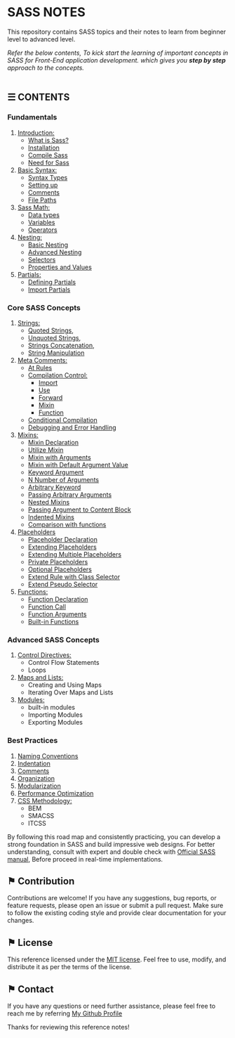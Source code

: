 # SASS NOTES

This repository contains SASS topics and their notes to learn from beginner level to advanced level.

*Refer the below contents, To kick start the learning of important concepts in SASS for Front-End application development. which gives you __step by step__ approach to the concepts.*
\
&nbsp;

## &#9776; CONTENTS 

### Fundamentals

1. [Introduction:](./docs/introduction.md)
	- [What is Sass?](./docs/introduction.md#-what-is-sass)
	- [Installation](./docs/introduction.md#-installation)
	- [Compile Sass](./docs/introduction.md#-compile-sass)
	- [Need for Sass](./docs/introduction.md#-need-for-sass)
2. [Basic Syntax:](./docs/basic-syntax.md)
	- [Syntax Types](./docs/basic-syntax.md#-syntax-types)
	- [Setting up](./docs/basic-syntax.md#-setting-up)
	- [Comments](./docs/basic-syntax.md#-comments)
	- [File Paths](./docs/basic-syntax.md#-file-paths)
3. [Sass Math:](./docs/sass-math.md)
	- [Data types](./docs/sass-math.md#-data-types)
	- [Variables](./docs/sass-math.md#-variables)
	- [Operators](./docs/sass-math.md#-operators)
4. [Nesting:](./docs/nesting.md)
	- [Basic Nesting](./docs/nesting.md#-basic-nesting)
	- [Advanced Nesting](./docs/nesting.md#-advanced-nesting)
	- [Selectors](./docs/nesting.md#-selectors)
	- [Properties and Values](./docs/nesting.md#-properties-and-values)
5. [Partials:](./docs/partials.md)
	- [Defining Partials](./docs/partials.md#-defining-partials)
	- [Import Partials](./docs/partials.md#-import-partials)

### Core SASS Concepts

1. [Strings:](./docs/strings.md)
	- [Quoted Strings](./docs/strings.md#-quoted-strings),
	- [Unquoted Strings](./docs/strings.md#-unquoted-strings),
	- [Strings Concatenation](./docs/strings.md#-strings-concatenation),
	- [String Manipulation](./docs/strings.md#-string-manipulation)
2. [Meta Comments:](./docs/meta-comments.md)
	- [At Rules](./docs/meta-comments.md#-at-rules)
	- [Compilation Control:](./docs/meta-comments.md#-compilation-control)
		- [Import](./docs/meta-comments.md#-import)
		- [Use](./docs/meta-comments.md#-use)
		- [Forward](./docs/meta-comments.md#-forward)
		- [Mixin](./docs/meta-comments.md#-mixin)
		- [Function](./docs/meta-comments.md#-function)
	- [Conditional Compilation](./docs/meta-comments.md#-conditional-compilation) 
	- [Debugging and Error Handling](./docs/meta-comments.md#-debugging-and-error-handling) 
2. [Mixins:](./docs/mixins.md)
	- [Mixin Declaration](./docs/mixins.md#-mixin-declaration)
	- [Utilize Mixin](./docs/mixins.md#-utilize-mixin)
	- [Mixin with Arguments](./docs/mixins.md#-mixin-with-arguments)
	- [Mixin with Default Argument Value](./docs/mixins.md#-mixin-with-default-argument-value)
	- [Keyword Argument](./docs/mixins.md#-keyword-argument)
	- [N Number of Arguments](./docs/mixins.md#-n-number-of-arguments)
	- [Arbitrary Keyword](./docs/mixins.md#-arbitrary-keyword)
	- [Passing Arbitrary Arguments](./docs/mixins.md#-passing-arbitrary-arguments)
	- [Nested Mixins](./docs/mixins.md#-nested-mixins)
	- [Passing Argument to Content Block](./docs/mixins.md#-passing-argument-to-content-block)
	- [Indented Mixins](./docs/mixins.md#-indented-mixins)
	- [Comparison with functions](./docs/mixins.md#-comparison-with-functions)
3. [Placeholders](./docs/placeholders.md)
	- [Placeholder Declaration](./docs/placeholders.md#-placeholder-declaration)
	- [Extending Placeholders](./docs/placeholders.md#-extending-placeholders)
	- [Extending Multiple Placeholders](./docs/placeholders.md#-extending-multiple-placeholders)
	- [Private Placeholders](./docs/placeholders.md#-private-placeholders)
	- [Optional Placeholders](./docs/placeholders.md#-optional-placeholders)
	- [Extend Rule with Class Selector](./docs/placeholders.md#-extend-rule-with-class-selector)
	- [Extend Pseudo Selector](./docs/placeholders.md#-extend-pseudo-selector)
4. [Functions:](./docs/functions.md)
	- [Function Declaration](./docs/functions.md#-function-declaration)
	- [Function Call](./docs/functions.md#-function-call)
	- [Function Arguments](./docs/functions.md#-function-arguments)
	- [Built-in Functions](./docs/functions.md#-built-in-functions)

### Advanced SASS Concepts

1. [Control Directives:](./docs/control-directives.md)
	- Control Flow Statements
	- Loops  
2. [Maps and Lists:](./docs/maps-and-lists.md)
	- Creating and Using Maps
	- Iterating Over Maps and Lists
3. [Modules:](./docs/modules.md)
	- built-in modules
	- Importing Modules
	- Exporting Modules

### Best Practices
1. [Naming Conventions](./docs/naming-conventions.md)
2. [Indentation](./docs/indentation.md)
3. [Comments](./docs/comments.md)
4. [Organization](./docs/organization.md)
5. [Modularization](./docs/modularity.md)
6. [Performance Optimization](./docs/performance-optimization.md)
7. [CSS Methodology:](./docs/css-methodology.md)
	- BEM
	- SMACSS
	- ITCSS

By following this road map and consistently practicing, you can develop a strong foundation in SASS and build impressive web designs. For better understanding, consult with expert and double check with [Official SASS manual](https://sass-lang.com/documentation/), Before proceed in real-time implementations.

## &#9873; Contribution
Contributions are welcome! If you have any suggestions, bug reports, or feature requests, please open an issue or submit a pull request. Make sure to follow the existing coding style and provide clear documentation for your changes.

## &#9873; License
This reference licensed under the [MIT license](LICENSE). Feel free to use, modify, and distribute it as per the terms of the license.

## &#9873; Contact
If you have any questions or need further assistance, please feel free to reach me by referring [My Github Profile](https://github.com/ag-sanjjeev/)


Thanks for reviewing this reference notes!